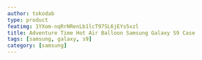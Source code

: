 ```yaml
---
author: tokodab
type: product
featimg: 1YXom-nqRrNRenLb1lcT97SL6jEYs5xzl
title: Adventure Time Hot Air Balloon Samsung Galaxy S9 Case
tags: [samsung, galaxy, s9]
category: [samsung]
---
```

